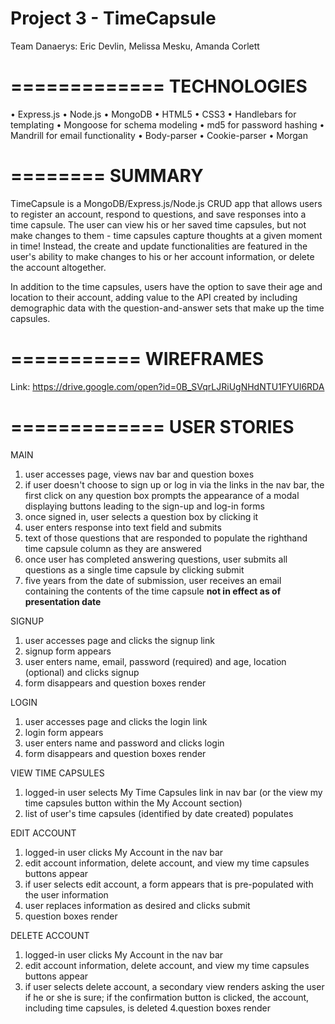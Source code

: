 # Project 3 - TimeCapsule
Team Danaerys: Eric Devlin, Melissa Mesku, Amanda Corlett

=============
TECHNOLOGIES
=============
• Express.js
• Node.js
• MongoDB
• HTML5
• CSS3
• Handlebars for templating
• Mongoose for schema modeling
• md5 for password hashing
• Mandrill for email functionality
• Body-parser
• Cookie-parser
• Morgan

========
SUMMARY
========
TimeCapsule is a MongoDB/Express.js/Node.js CRUD app that allows users to register an account, respond to questions, and save responses into a time capsule. The user can view his or her saved time capsules, but not make changes to them - time capsules capture thoughts at a given moment in time! Instead, the create and update functionalities are featured in the user's ability to make changes to his or her account information, or delete the account altogether.

In addition to the time capsules, users have the option to save their age and location to their account, adding value to the API created by including demographic data with the question-and-answer sets that make up the time capsules.

===========
WIREFRAMES
===========
Link: https://drive.google.com/open?id=0B_SVqrLJRiUgNHdNTU1FYUl6RDA

=============
USER STORIES
=============
MAIN
1. user accesses page, views nav bar and question boxes
2. if user doesn't choose to  sign up or log in via the links in the nav bar, the first click on any question box prompts the appearance of a modal displaying buttons leading to the sign-up and log-in forms
3. once signed in, user selects a question box by clicking it
4. user enters response into text field and submits
5. text of those questions that are responded to populate the righthand time capsule column as they are answered
6. once user has completed answering questions, user submits all questions as a single time capsule by clicking submit
7. five years from the date of submission, user receives an email containing the contents of the time capsule **not in effect as of presentation date**

SIGNUP
1. user accesses page and clicks the signup link
2. signup form appears
3. user enters name, email, password (required) and age, location (optional) and clicks signup
4. form disappears and question boxes render

LOGIN
1. user accesses page and clicks the login link
2. login form appears
3. user enters name and password and clicks login
4. form disappears and question boxes render

VIEW TIME CAPSULES
1. logged-in user selects My Time Capsules link in nav bar (or the view my time capsules button within the My Account section)
2. list of user's time capsules (identified by date created) populates

EDIT ACCOUNT
1. logged-in user clicks My Account in the nav bar
2. edit account information, delete account, and view my time capsules buttons appear
3. if user selects edit account, a form appears that is pre-populated with the user information
4. user replaces information as desired and clicks submit
5. question boxes render

DELETE ACCOUNT
1. logged-in user clicks My Account in the nav bar
2. edit account information, delete account, and view my time capsules buttons appear
3. if user selects delete account, a secondary view renders asking the user if he or she is sure; if the confirmation button is clicked, the account, including time capsules, is deleted
4.question boxes render












